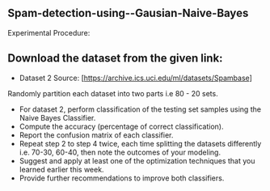 ## Spam-detection-using--Gausian-Naive-Bayes

Experimental Procedure:
## Download the dataset from the given link:
* Dataset 2 Source: [https://archive.ics.uci.edu/ml/datasets/Spambase]

Randomly partition each dataset into two parts i.e 80 - 20  sets.
* For dataset 2, perform classification of the testing set samples using the Naive Bayes Classifier.
* Compute the accuracy (percentage of correct classification).
* Report the confusion matrix of each classifier.
* Repeat step 2 to step 4 twice, each time splitting the datasets differently i.e. 70-30, 60-40, then note the outcomes of your modeling.
* Suggest and apply at least one of the optimization techniques that you learned earlier this week.
* Provide further recommendations to improve both classifiers.
